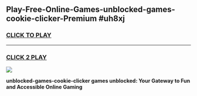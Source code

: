 
## Play-Free-Online-Games-unblocked-games-cookie-clicker-Premium #uh8xj
<h3>
<a href="https://premium.freeplayer.one?title=unblocked-games-cookie-clicker&ref=8M">CLICK TO PLAY</a></h3>
<hr>

<h3>
<a href="https://premium.freeplayer.one?title=unblocked-games-cookie-clicker&ref=8M">CLICK 2 PLAY</a>
  
</h3>

<a href="https://premium.freeplayer.one?title=unblocked-games-cookie-clicker&ref=8M"><img src="https://clearcache.store/games.png"></a>


**unblocked-games-cookie-clicker games unblocked: Your Gateway to Fun and Accessible Online Gaming**

